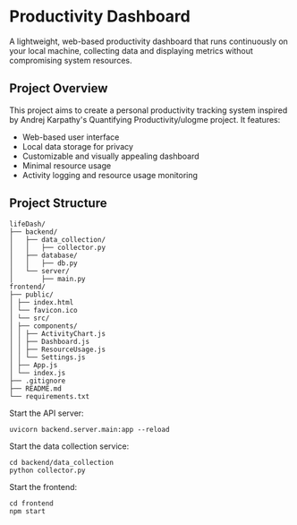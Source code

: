 # Productivity Dashboard

A lightweight, web-based productivity dashboard that runs continuously on your local machine, collecting data and displaying metrics without compromising system resources.

## Project Overview

This project aims to create a personal productivity tracking system inspired by Andrej Karpathy's Quantifying Productivity/ulogme project. It features:

- Web-based user interface
- Local data storage for privacy
- Customizable and visually appealing dashboard
- Minimal resource usage
- Activity logging and resource usage monitoring

## Project Structure

```
lifeDash/
├── backend/
│   ├── data_collection/
│   │   ├── collector.py
│   ├── database/
│   │   ├── db.py
│   └── server/
│       ├── main.py
frontend/
├── public/
│ ├── index.html
│ └── favicon.ico
│ └── src/
│ ├── components/
│ │ ├── ActivityChart.js
│ │ ├── Dashboard.js
│ │ ├── ResourceUsage.js
│ │ └── Settings.js
│ ├── App.js
│ └── index.js
├── .gitignore
├── README.md
└── requirements.txt
```

Start the API server:
```
uvicorn backend.server.main:app --reload
```

Start the data collection service:
```
cd backend/data_collection
python collector.py
```

Start the frontend:
```
cd frontend
npm start
```